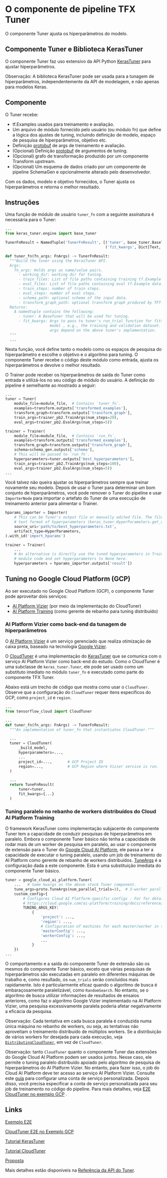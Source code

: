# O componente de pipeline TFX Tuner

O componente Tuner ajusta os hiperparâmetros do modelo.

## Componente Tuner e Biblioteca KerasTuner

O componente Tuner faz uso extensivo da API Python [KerasTuner](https://www.tensorflow.org/tutorials/keras/keras_tuner) para ajustar hiperparâmetros.

Observação: A biblioteca KerasTuner pode ser usada para a tunagem de hiperparâmetros, independentemente da API de modelagem, e não apenas para modelos Keras.

## Componente

O Tuner recebe:

- tf.Examples usados ​​para treinamento e avaliação.
- Um arquivo de módulo fornecido pelo usuário (ou módulo fn) que define a lógica dos ajustes de tuning, incluindo definição de modelo, espaço de pesquisa de hiperparâmetros, objetivo etc.
- Definição [protobuf](https://developers.google.com/protocol-buffers) de args de treinamento e avaliação.
- (Opcional) Definição [protobuf](https://developers.google.com/protocol-buffers) de argumentos de tuning.
- (Opcional) grafo de transformação produzido por um componente Transform upstream.
- (Opcional) Um esquema de dados criado por um componente de pipeline SchemaGen e opcionalmente alterado pelo desenvolvedor.

Com os dados, modelo e objetivo fornecidos, o Tuner ajusta os hiperparâmetros e retorna o melhor resultado.

## Instruções

Uma função de módulo de usuário `tuner_fn` com a seguinte assinatura é necessária para o Tuner:

```python
...
from keras_tuner.engine import base_tuner

TunerFnResult = NamedTuple('TunerFnResult', [('tuner', base_tuner.BaseTuner),
                                             ('fit_kwargs', Dict[Text, Any])])

def tuner_fn(fn_args: FnArgs) -> TunerFnResult:
  """Build the tuner using the KerasTuner API.
  Args:
    fn_args: Holds args as name/value pairs.
      - working_dir: working dir for tuning.
      - train_files: List of file paths containing training tf.Example data.
      - eval_files: List of file paths containing eval tf.Example data.
      - train_steps: number of train steps.
      - eval_steps: number of eval steps.
      - schema_path: optional schema of the input data.
      - transform_graph_path: optional transform graph produced by TFT.
  Returns:
    A namedtuple contains the following:
      - tuner: A BaseTuner that will be used for tuning.
      - fit_kwargs: Args to pass to tuner's run_trial function for fitting the
                    model , e.g., the training and validation dataset. Required
                    args depend on the above tuner's implementation.
  """
  ...
```

Nesta função, você define tanto o modelo como os espaços de pesquisa do hiperparâmetro e escolhe o objetivo e o algoritmo para tuning. O componente Tuner recebe o código deste módulo como entrada, ajusta os hiperparâmetros e devolve o melhor resultado.

O Trainer pode receber os hiperparâmetros de saída do Tuner como entrada e utilizá-los no seu código de módulo do usuário. A definição do pipeline é semelhante ao mostrado a seguir:

```python
...
tuner = Tuner(
    module_file=module_file,  # Contains `tuner_fn`.
    examples=transform.outputs['transformed_examples'],
    transform_graph=transform.outputs['transform_graph'],
    train_args=trainer_pb2.TrainArgs(num_steps=20),
    eval_args=trainer_pb2.EvalArgs(num_steps=5))

trainer = Trainer(
    module_file=module_file,  # Contains `run_fn`.
    examples=transform.outputs['transformed_examples'],
    transform_graph=transform.outputs['transform_graph'],
    schema=schema_gen.outputs['schema'],
    # This will be passed to `run_fn`.
    hyperparameters=tuner.outputs['best_hyperparameters'],
    train_args=trainer_pb2.TrainArgs(num_steps=100),
    eval_args=trainer_pb2.EvalArgs(num_steps=5))
...
```

Você talvez não queira ajustar os hiperparâmetros sempre que treinar novamente seu modelo. Depois de usar o Tuner para determinar um bom conjunto de hiperparâmetros, você pode remover o Tuner do pipeline e usar `ImporterNode` para importar o artefato do Tuner de uma execução de treinamento anterior para alimentar o Trainer.

```python
hparams_importer = Importer(
    # This can be Tuner's output file or manually edited file. The file contains
    # text format of hyperparameters (keras_tuner.HyperParameters.get_config())
    source_uri='path/to/best_hyperparameters.txt',
    artifact_type=HyperParameters,
).with_id('import_hparams')

trainer = Trainer(
    ...
    # An alternative is directly use the tuned hyperparameters in Trainer's user
    # module code and set hyperparameters to None here.
    hyperparameters = hparams_importer.outputs['result'])
```

## Tuning no Google Cloud Platform (GCP)

Ao ser executado no Google Cloud Platform (GCP), o componente Tuner pode aproveitar dois serviços:

- [AI Platform Vizier](https://cloud.google.com/ai-platform/optimizer/docs/overview) (por meio da implementação do CloudTuner)
- [AI Platform Training](https://cloud.google.com/ai-platform/training/docs) (como gerente de rebanho para tuning distribuído)

### AI Platform Vizier como back-end da tunagem de hiperparâmetros

O [AI Platform Vizier](https://cloud.google.com/ai-platform/optimizer/docs/overview) é um serviço gerenciado que realiza otimização de caixa preta, baseado na tecnologia [Google Vizier](https://storage.googleapis.com/pub-tools-public-publication-data/pdf/bcb15507f4b52991a0783013df4222240e942381.pdf).

O [CloudTuner](https://github.com/tensorflow/cloud/blob/master/src/python/tensorflow_cloud/tuner/tuner.py) é uma implementação do [KerasTuner](https://www.tensorflow.org/tutorials/keras/keras_tuner) que se comunica com o serviço AI Platform Vizier como back-end do estudo. Como o CloudTuner é uma subclasse de `keras_tuner.Tuner`, ele pode ser usado como um substituto imediato no módulo `tuner_fn` e executado como parte do componente TFX Tuner.

Abaixo está um trecho de código que mostra como usar o `CloudTuner`. Observe que a configuração do `CloudTuner` requer itens específicos do GCP, como `project_id` e `region`.

```python
...
from tensorflow_cloud import CloudTuner

...
def tuner_fn(fn_args: FnArgs) -> TunerFnResult:
  """An implementation of tuner_fn that instantiates CloudTuner."""

  ...
  tuner = CloudTuner(
      _build_model,
      hyperparameters=...,
      ...
      project_id=...,       # GCP Project ID
      region=...,           # GCP Region where Vizier service is run.
  )

  ...
  return TuneFnResult(
      tuner=tuner,
      fit_kwargs={...}
  )

```

### Tuning paralelo no rebanho de workers distribuídos do Cloud AI Platform Training

O framework KerasTuner como implementação subjacente do componente Tuner tem a capacidade de conduzir pesquisas de hiperparâmetros em paralelo. Embora o componente Tuner básico não tenha a capacidade de rodar mais de um worker de pesquisa em paralelo, ao usar o componente de extensão para o Tuner do [Google Cloud AI Platform](https://github.com/tensorflow/tfx/blob/master/tfx/extensions/google_cloud_ai_platform/tuner/component.py), ele passa a ter a capacidade de executar o tuning paralelo, usando um job de treinamento do AI Platform como gerente de rebanho de workers distribuídos. [TuneArgs](https://github.com/tensorflow/tfx/blob/master/tfx/proto/tuner.proto) é a configuração dada a este componente. Esta é uma substituição imediata do componente Tuner básico.

```python
tuner = google_cloud_ai_platform.Tuner(
    ...   # Same kwargs as the above stock Tuner component.
    tune_args=proto.TuneArgs(num_parallel_trials=3),  # 3-worker parallel
    custom_config={
        # Configures Cloud AI Platform-specific configs . For for details, see
        # https://cloud.google.com/ai-platform/training/docs/reference/rest/v1/projects.jobs#traininginput.
        TUNING_ARGS_KEY:
            {
                'project': ...,
                'region': ...,
                # Configuration of machines for each master/worker in the flock.
                'masterConfig': ...,
                'workerConfig': ...,
                ...
            }
    })
...

```

O comportamento e a saída do componente Tuner de extensão são os mesmos do componente Tuner básico, exceto que várias pesquisas de hiperparâmetros são executadas em paralelo em diferentes máquinas de trabalho e, como resultado, os `num_trials` serão concluídos mais rapidamente. Isto é particularmente eficaz quando o algoritmo de busca é embaraçosamente paralelizável, como `RandomSearch`. No entanto, se o algoritmo de busca utilizar informações de resultados de ensaios anteriores, como faz o algoritmo Google Vizier implementado na AI Platform Vizier, uma pesquisa excessivamente paralela poderia afetar negativamente a eficácia da pesquisa.

Observação: Cada tentativa em cada busca paralela é conduzida numa única máquina no rebanho de workers, ou seja, as tentativas não aproveitam o treinamento distribuído de múltiplos workers. Se a distribuição de vários workers for desejada para cada execução, veja [`DistributingCloudTuner`](https://github.com/tensorflow/cloud/blob/b9c8752f5c53f8722dfc0b5c7e05be52e62597a8/src/python/tensorflow_cloud/tuner/tuner.py#L384-L676), em vez de `CloudTuner`.

Observação: tanto `CloudTuner` quanto o componente Tuner das extensões do Google Cloud AI Platform podem ser usados ​​juntos. Nesse caso, ele permite o tuning paralelo distribuído apoiado pelo algoritmo de pesquisa de hiperparâmetros do AI Platform Vizier. No entanto, para fazer isso, o job do Cloud AI Platform deve ter acesso ao serviço AI Platform Vizier. Consulte este [guia](https://cloud.google.com/ai-platform/training/docs/custom-service-account#custom) para configurar uma conta de serviço personalizada. Depois disso, você precisa especificar a conta de serviço personalizada para seu job de treinamento no código do pipeline. Para mais detalhes, veja [E2E CloudTuner no exemplo GCP](https://github.com/tensorflow/tfx/blob/master/tfx/examples/penguin/penguin_pipeline_kubeflow.py) .

## Links

[Exemplo E2E](https://github.com/tensorflow/tfx/blob/master/tfx/examples/penguin/penguin_pipeline_local.py)

[CloudTuner E2E no Exemplo GCP](https://github.com/tensorflow/tfx/blob/master/tfx/examples/penguin/penguin_pipeline_kubeflow.py)

[Tutorial KerasTuner](https://www.tensorflow.org/tutorials/keras/keras_tuner)

[Tutorial CloudTuner](https://github.com/GoogleCloudPlatform/ai-platform-samples/blob/master/notebooks/samples/optimizer/ai_platform_vizier_tuner.ipynb)

[Proposta](https://github.com/tensorflow/community/blob/master/rfcs/20200420-tfx-tuner-component.md)

Mais detalhes estão disponíveis na [Referência da API do Tuner](https://www.tensorflow.org/tfx/api_docs/python/tfx/v1/components/Tuner).
